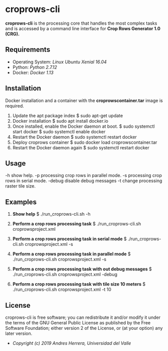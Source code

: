 # croprows-cli

**croprows-cli** is the processing core that handles the most complex tasks and is accessed by a command line interface for **Crop Rows Generator 1.0  (CRG).**

## Requirements

- Operating System: *Linux Ubuntu Xenial 16.04* 
- Python: *Python 2.7.12*
- Docker: *Docker 1.13*

## Installation

Docker installation and a container with the **croprowscontainer.tar** image  is required.

1. Update the apt package index
$ sudo apt-get update
2. Docker installation
$ sudo apt install docker.io
3. Once installed, enable the Docker daemon at boot.
$ sudo systemctl start docker
$ sudo systemctl enable docker
4. Restart the Docker daemon
$ sudo systemctl restart docker
5. Deploy croprows container
$ sudo docker load croprowscontainer.tar
6. Restart the Docker daemon again
$ sudo systemctl restart docker

## Usage

-h show help.
-p processing crop rows in parallel mode.
-s processing crop rows in serial mode.
-debug disable debug messages
-t change processing raster tile size.

## Examples
1. **Show help**
$ ./run_croprows-cli.sh -h

2. **Perform a crop rows processing task**
$ ./run_croprows-cli.sh croprowsproject.xml

3. **Perform a crop rows processing task in serial mode**
$ ./run_croprows-cli.sh croprowsproject.xml -s

4. **Perform a crop rows processing task in parallel mode**
$ ./run_croprows-cli.sh croprowsproject.xml -s

5. **Perform a crop rows processing task with out debug messages**
$ ./run_croprows-cli.sh croprowsproject.xml -debug

6. **Perform a crop rows processing task with tile size 10 meters**
$ ./run_croprows-cli.sh croprowsproject.xml -t 10

## License

croprows-cli is free software; you can redistribute it and/or modify it under the terms of the GNU General Public License as published by the Free Software Foundation; either version 2 of the License, or (at your option) any later version.

 
* <em>Copyright (c) 2019 Andres Herrera, Universidad del Valle</em>
